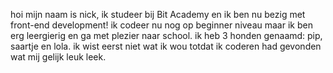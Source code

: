 hoi mijn naam is nick, ik studeer bij Bit Academy en ik ben nu bezig met front-end development! ik codeer nu nog op beginner niveau maar ik ben erg leergierig en ga met plezier naar school. ik heb 3 honden genaamd: pip, saartje en lola. ik wist eerst niet wat ik wou totdat ik coderen had gevonden wat mij gelijk leuk leek. 

<!---
nickrinkel69/nickrinkel69 is a ✨ special ✨ repository because its `README.md` (this file) appears on your GitHub profile.
You can click the Preview link to take a look at your changes.
--->
